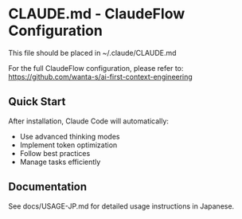 # CLAUDE.md - ClaudeFlow Configuration

This file should be placed in ~/.claude/CLAUDE.md

For the full ClaudeFlow configuration, please refer to:
https://github.com/wanta-s/ai-first-context-engineering

## Quick Start

After installation, Claude Code will automatically:
- Use advanced thinking modes
- Implement token optimization
- Follow best practices
- Manage tasks efficiently

## Documentation

See docs/USAGE-JP.md for detailed usage instructions in Japanese.